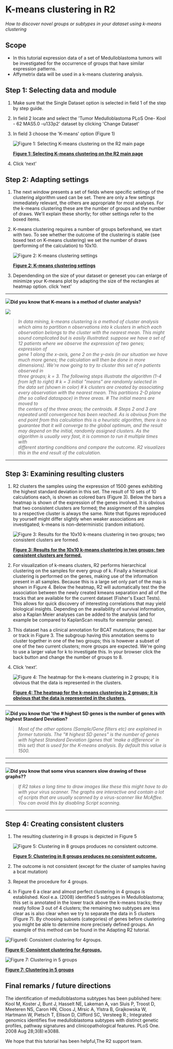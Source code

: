 <a id="k_means_clustering"></a>

K-means clustering in R2
========================



*How to discover novel groups or subtypes in your dataset using k-means
clustering*




Scope
-----

-   In this tutorial expression data of a set of Medulloblastoma tumors
    will be investigated for the occurrence of groups that have similar
    expression patterns.
-   Affymetrix data will be used in a k-means clustering analysis.





Step 1: Selecting data and module
---------------

1.  Make sure that the Single Dataset option is selected in field 1 of
    the step by step guide.
2.  In field 2 locate and select the 'Tumor Medulloblastoma PLoS One-
    Kool - 62 MAS5.0 -u133p2' dataset by clicking 'Change Dataset'
3.  In field 3 choose the 'K-means' option (Figure 1)
    
	![](_static/images/Kmeans_selecting.png "Figure    1: Selecting K-means clustering on the R2 main    page")
	
	[**Figure    1: Selecting K-means clustering on the R2 main    page**](_static/images/Kmeans_selecting.png)
	
4.  Click ‘next’





Step 2: Adapting settings
---------------

1.  The next window presents a set of fields where specific settings of
    the clustering algorithm used can be set. There are only a few
    settings immediately relevant, the others are appropriate for
    most analyses. For the k-means clustering these are the number of
    groups and the number of draws. We'll explain these shortly; for
    other settings refer to the boxed items.
2.  K-means clustering requires a number of groups beforehand, we start
    with two. To see whether the outcome of the clustering is stable
    (see boxed text on K-means clustering) we set the number of draws
    (performing of the calculation) to 10x10.
    
	![](_static/images/Kmeans_clustersettings.png "Figure    2: K-means clustering    settings")
	
	[**Figure    2: K-means clustering    settings**](_static/images/Kmeans_clustersettings.png)
	
3.  Dependending on the size of your dataset or geneset you can enlarge
    of minimize your K-means plot by adapting the size of the rectangles
    at heatmap option. click ‘next’

----------
![](_static/images/R2d2_logo.png)**Did you know that K-means is a method of cluster analysis?**               

![](_static/images/Kmeans_didyouknow.png)                                  
                                             
> *In data mining, k-means clustering is a method of cluster analysis which
aims to partition n observations into k clusters in which each          
observation belongs to the cluster with the nearest mean. This might    
sound complicated but is easily illustrated: suppose we have a set of 12
patients where we observe the expression of two genes; expression of    
gene 1 along the x-axis, gene 2 on the y-axis (in our situation we have 
much more genes; the calculation will then be done in more dimensions). 
We're now going to try to cluster this set of n patients observed in    
three groups; k = 3. The following steps illustrate the algorithm (1-4  
from left to right) \# k = 3 initial "means" are randomly selected in   
the data set (shown in color) \# k clusters are created by associating  
every observation with the nearest mean. This partitions 2-D plane (the 
so called dataspace) in three areas. \# The initial means are moved to  
the centers of the three areas; the centroids. \# Steps 2 and 3 are     
repeated until convergence has been reached. As is obvious from the end 
point from this calculation this is a heuristic algorithm, there is no  
guarantee that it will converge to the global optimum, and the result   
may depend on the initial, randomly assigned clusters. As the algorithm 
is usually very fast, it is common to run it multiple times with        
different starting conditions and compare the outcome. R2 visualizes    
this in the end result of the calculation.*                           
                                                                        
----------





Step 3: Examining resulting clusters
---------------

1.  R2 clusters the samples using the expression of 1500 genes
    exhibiting the highest standard deviation in this set. The result of
    10 sets of 10 calculations each, is shown as colored bars
    (Figure 3). Below the bars a heatmap is shown of the expression of
    the genes involved. It is obvious that two consistent clusters are
    formed; the assignment of the samples to a respective cluster is
    always the same. Note that figures reproduced by yourself might
    differ slightly when weaker associations are investigated; k-means
    is non-deterministic (random initiation).
    
	![](_static/images/Kmeans_cluster.png "Figure    3: Results for the 10x10 k-means clustering in two groups; two    consistent clusters    are formed.")
	
	[**Figure    3: Results for the 10x10 k-means clustering in two groups; two    consistent clusters    are formed.**](_static/images/Kmeans_cluster.png)
	
2.  For visualization of k-means clusters, R2 performs hierarchical
    clustering on the samples for every group of k. Finally a
    hierarchical clustering is performed on the genes, making use of the
    information present in all samples. Because this is a large set only
    part of the map is shown in Figure 4.
    Below the heatmap, R2 will automatically test the the association 
    between the newly created kmeans separation and all of the tracks that
    are available for the current dataset (Fisher's Exact Tests). This allows for quick discovery
    of interesting correlations that may yield biological insights.
    Depending on the availability of survival information, also a Kaplan 
    Meier analyses can be added to the analysis (and for example be compared
    to KaplanScan results for exemplar genes). 
3.  This dataset has a clinical annotation for BCAT mutations; the upper
    bar or track in Figure 3. The subgroup having this annotation seems
    to cluster together in one of the two groups; this is however a
    subset of one of the two current clusters; more groups are expected.
    We're going to use a larger value for k to investigate this. In your
    browser click the back button and change the number of groups to 8.
4.  Click ‘next’.

	![](_static/images/Kmeans_heatmap.png "Figure    4: The heatmap for the k-means clustering in 2 groups; it is obvious    that the data is represented in    the clusters.")
	
	[**Figure    4: The heatmap for the k-means clustering in 2 groups; it is obvious    that the data is represented in    the clusters.**](_static/images/Kmeans_heatmap.png)
	

------------
  ![](_static/images/R2d2_logo.png)**Did you know that 'the \# highest SD genes is the number of genes with highest Standard Deviation?**
  
>*Most of the other options (Sample/Gene filters etc) are explained in former tutorials. The "\# highest SD genes" is the number of genes with highest Standard Deviation (genes that 'make a difference' in this set) that is used for the K-means analysis. By default this value is 1500.*

------------




------------
  ![](_static/images/R2d2_logo.png)**Did you know that some virus scanners slow drawing of these graphs??**
  
>*If R2 takes a long time to draw images like these this might have to do with your virus scanner. The graphs are interactive and contain a lot of scripts that are usually scanned by a virus-scanner like McAffee. You can avoid this by disabling Script scanning.*

--------------




Step 4: Creating consistent clusters
---------------

1.  The resulting clustering in 8 groups is depicted in Figure 5
    
	![](_static/images/Kmeans_track1.png "Figure    5: Clustering in 8 groups produces no    consistent outcome.")
	
	[**Figure    5: Clustering in 8 groups produces no    consistent outcome.**](_static/images/Kmeans_track1.png)
	
2.  The outcome is not consistent (except for the cluster of samples
    having a bcat mutation)
3.  Repeat the procedure for 4 groups.
4.  In Figure 6 a clear and almost perfect clustering in 4 groups
    is established. Kool e.a. (2008) identified 5 subtypes in
    Medulloblastoma; this set is annotated in the lower track above the
    k-means tracks; they neatly follow 3 out of 4 clusters; the
    remaining two subtypes are less clear as is also clear when we try
    to separate the data in 5 clusters (Figure 7). By choosing
    subsets (categories) of genes before clustering you might be able to
    determine more precisely defined groups. An example of this method
    can be found in the Adapting R2 tutorial.

![](_static/images/Kmeans_track2.png "Figure6: Consistent clustering for 4groups.")

[**Figure 6: Consistent clustering for 4groups.**](_static/images/Kmeans_track2.png)

![](_static/images/Kmeans_track3.png "Figure 7: Clustering in 5 groups")

[**Figure 7: Clustering in 5 groups**](_static/images/Kmeans_track3.png)




Final remarks / future directions
---------------------------------



The identification of medulloblastoma subtypes has been published here:
Kool M, Koster J, Bunt J, Hasselt NE, Lakeman A, van Sluis P, Troost D,
Meeteren NS, Caron HN, Cloos J, Mrsic A, Ylstra B, Grajkowska W,
Hartmann W, Pietsch T, Ellison D, Clifford SC, Versteeg R.; Integrated
genomics identifies five medulloblastoma subtypes with distinct genetic
profiles, pathway signatures and clinicopathological features. PLoS One.
2008 Aug 28;3(8):e3088.





We hope that this tutorial has been helpful,The R2 support team.




